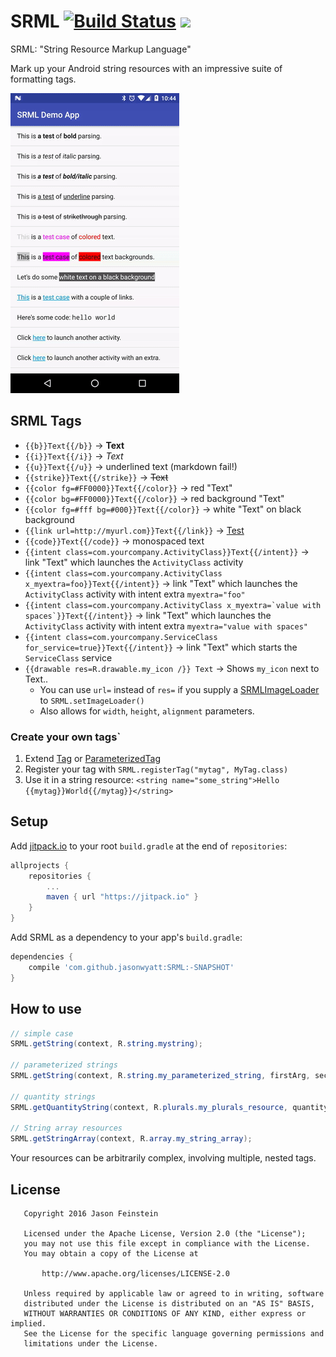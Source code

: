 

# SRML [![Build Status](https://travis-ci.org/jasonwyatt/SRML.svg?branch=master)](https://travis-ci.org/jasonwyatt/SRML) [![](https://jitpack.io/v/jasonwyatt/SRML.svg)](https://jitpack.io/#jasonwyatt/SRML)

SRML: "String Resource Markup Language"

Mark up your Android string resources with an impressive suite of formatting tags.

![Preview](docs/srml.gif)

## SRML Tags

* `{{b}}Text{{/b}}` -> **Text**
* `{{i}}Text{{/i}}` -> *Text*
* `{{u}}Text{{/u}}` -> underlined text (markdown fail!)
* `{{strike}}Text{{/strike}}` -> ~~Text~~
* `{{color fg=#FF0000}}Text{{/color}}` -> red "Text"
* `{{color bg=#FF0000}}Text{{/color}}` -> red background "Text"
* `{{color fg=#fff bg=#000}}Text{{/color}}` -> white "Text" on black background
* `{{link url=http://myurl.com}}Text{{/link}}` -> [Test](http://myurl.com)
* `{{code}}Text{{/code}}` -> monospaced text
* `{{intent class=com.yourcompany.ActivityClass}}Text{{/intent}}` -> link "Text" which launches the `ActivityClass` activity
* `{{intent class=com.yourcompany.ActivityClass x_myextra=foo}}Text{{/intent}}` -> link "Text" which launches the `ActivityClass` activity with intent extra `myextra="foo"`
* ``{{intent class=com.yourcompany.ActivityClass x_myextra=`value with spaces`}}Text{{/intent}}`` -> link "Text" which launches the `ActivityClass` activity with intent extra `myextra="value with spaces"`
* `{{intent class=com.yourcompany.ServiceClass for_service=true}}Text{{/intent}}` -> link "Text" which starts the `ServiceClass` service
* `{{drawable res=R.drawable.my_icon /}} Text` -> Shows `my_icon` next to Text..
  * You can use `url=` instead of `res=` if you supply a [SRMLImageLoader](library/src/main/java/co/jasonwyatt/srml/SRMLImageLoader.java) to `SRML.setImageLoader()`
  * Also allows for `width`, `height`, `alignment` parameters.

### Create your own tags`

1. Extend [Tag](library/src/main/java/co/jasonwyatt/srml/tags/Tag.java) or [ParameterizedTag](library/src/main/java/co/jasonwyatt/srml/tags/ParameterizedTag.java)
1. Register your tag with `SRML.registerTag("mytag", MyTag.class)`
1. Use it in a string resource: `<string name="some_string">Hello {{mytag}}World{{/mytag}}</string>`

## Setup 

Add [jitpack.io](https://jitpack.io) to your root `build.gradle` at the end of `repositories`:

```groovy
allprojects {
    repositories {
        ...
        maven { url "https://jitpack.io" }
    }
}
```

Add SRML as a dependency to your app's `build.gradle`:

```groovy
dependencies {
    compile 'com.github.jasonwyatt:SRML:-SNAPSHOT'
}
```

## How to use

```java
// simple case
SRML.getString(context, R.string.mystring);

// parameterized strings
SRML.getString(context, R.string.my_parameterized_string, firstArg, secondArg, ...);

// quantity strings
SRML.getQuantityString(context, R.plurals.my_plurals_resource, quantity, ...format args...);

// String array resources
SRML.getStringArray(context, R.array.my_string_array);
```

Your resources can be arbitrarily complex, involving multiple, nested tags.

## License

```
   Copyright 2016 Jason Feinstein

   Licensed under the Apache License, Version 2.0 (the "License");
   you may not use this file except in compliance with the License.
   You may obtain a copy of the License at

       http://www.apache.org/licenses/LICENSE-2.0

   Unless required by applicable law or agreed to in writing, software
   distributed under the License is distributed on an "AS IS" BASIS,
   WITHOUT WARRANTIES OR CONDITIONS OF ANY KIND, either express or implied.
   See the License for the specific language governing permissions and
   limitations under the License.
```

